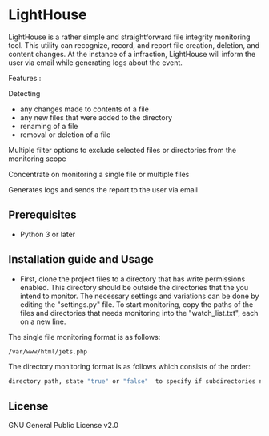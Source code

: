 # LightHouse

LightHouse is a rather simple and straightforward file integrity monitoring tool. This utility can recognize, record, and report file creation, deletion, and content changes. At the instance of a infraction, LightHouse will inform the user via email while generating logs about the event.

Features : 

Detecting
- any changes made to contents of a file
- any new files that were added to the directory
- renaming of a file
- removal or deletion of a file

Multiple filter options to exclude selected files or directories from the monitoring scope

Concentrate on monitoring a single file or multiple files

Generates logs and sends the report to the user via email


## Prerequisites

- Python 3 or later

## Installation guide and Usage

- First, clone the project files to a directory that has write permissions enabled. This directory should be outside the directories that the you intend to monitor. The necessary settings and variations can be done by editing the "settings.py" file. To start monitoring, copy the paths of the files and directories that needs monitoring into the "watch_list.txt", each on a new line.

The single file monitoring format is as follows:
```
/var/www/html/jets.php
```

The directory monitoring format is as follows which consists of the order:

```bash
directory path, state "true" or "false"  to specify if subdirectories needs to be monitored as well, files extensions that needs to be excluded from the monitoring process separated by "|", the maximum file size in bytes.
```


## License
GNU General Public License v2.0
